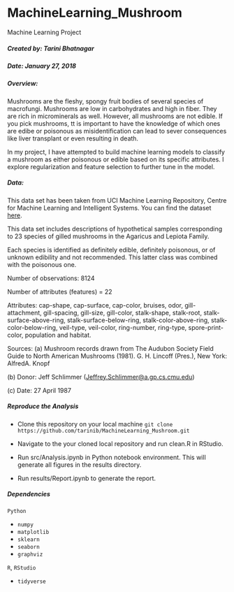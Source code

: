 # MachineLearning_Mushroom
Machine Learning Project

##### Created by: Tarini Bhatnagar

##### Date: January 27, 2018

##### Overview:

Mushrooms are the fleshy, spongy fruit bodies of several species of macrofungi. Mushrooms are low in carbohydrates and high in fiber. They are rich in microminerals as well. However, all mushrooms are not edible. If you pick mushrooms, tt is important to have the knowledge of which ones are edibe or poisonous as misidentification can lead to sever consequences like liver transplant or even resulting in death.

In my project, I have attempted to build machine learning models to classify a mushroom as either poisonous or edible based on its specific attributes. I explore regularization and feature selection to further tune in the model.

##### Data:

This data set has been taken from UCI Machine Learning Repository, Centre for Machine Learning and Intelligent Systems. You can find the dataset [here](https://archive.ics.uci.edu/ml/datasets/mushroom).

This data set includes descriptions of hypothetical samples
corresponding to 23 species of gilled mushrooms in the Agaricus and Lepiota Family.  

Each species is identified as definitely edible, definitely poisonous, or of unknown edibility and not recommended.  This latter class was combined with the poisonous one.  

Number of observations: 8124

Number of attributes (features) = 22

Attributes: cap-shape, cap-surface, cap-color, bruises, odor, gill-attachment, gill-spacing, gill-size, gill-color, stalk-shape, stalk-root, stalk-surface-above-ring, stalk-surface-below-ring, stalk-color-above-ring, stalk-color-below-ring, veil-type, veil-color, ring-number, ring-type, spore-print-color, population and habitat.

Sources: 
(a) Mushroom records drawn from The Audubon Society Field Guide to North American Mushrooms (1981). G. H. Lincoff (Pres.), New York: AlfredA. Knopf

(b) Donor: Jeff Schlimmer (Jeffrey.Schlimmer@a.gp.cs.cmu.edu)

(c) Date: 27 April 1987

##### Reproduce the Analysis

* Clone this repository on your local machine
```git clone https://github.com/tarinib/MachineLearning_Mushroom.git```

* Navigate to the your cloned local repository and run clean.R in RStudio.

* Run src/Analysis.ipynb in Python notebook environment. This will generate all figures in the results directory.

* Run results/Report.ipynb to generate the report.



##### Dependencies
```Python```

* ```numpy```
* ```matplotlib```
* ```sklearn```
* ```seaborn```
* ```graphviz```

```R```, ```RStudio```

* ```tidyverse```